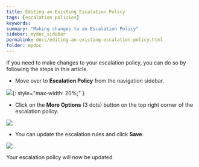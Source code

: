 ```yaml
---
title: Editing an Existing Escalation Policy
tags: [escalation policies]
keywords:
summary: "Making changes to an Escalation Policy"
sidebar: mydoc_sidebar
permalink: docs/editing-an-existing-escalation-policy.html
folder: mydoc
---
```


If you need to make changes to your escalation policy, you can do so by following the steps in this article. 

- Move over to **Escalation Policy** from the navigation sidebar. 

![](images/edit_escalation_1.png){: style="max-width: 20%;" }

- Click on the **More Options** (3 dots) button on the top right corner of the escalation policy. 

![](images/edit_escalation_2.png)

- You can update the escalation rules and click **Save**. 

![](images/edit_escalation_3.png)

Your escalation policy will now be updated.